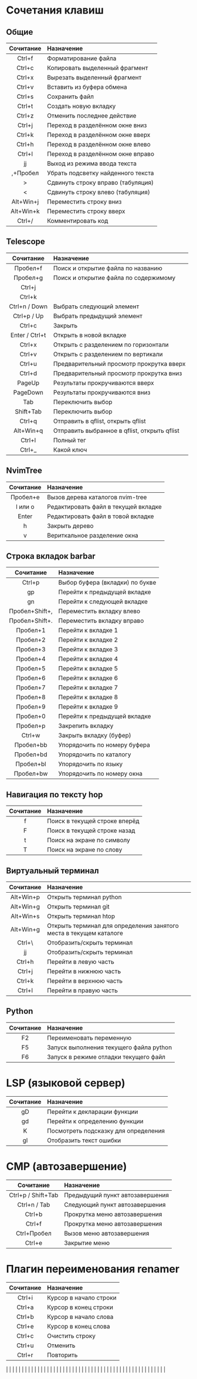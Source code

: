 # Сочетания клавиш

## Общие
| Сочитание | Назначение |
| :---:     |     :---   | 
| Ctrl+f | Форматирование файла |
| Ctrl+c | Копировать выделенный фрагмент |
| Ctrl+x | Вырезать выделенный фрагмент |
| Ctrl+v | Вставить из буфера обмена |
| Ctrl+s | Сохранить файл |
| Ctrl+t | Создать новую вкладку |
| Ctrl+z | Отменить последнее действие |
| Ctrl+j | Переход в разделённом окне вниз |
| Ctrl+k | Переход в разделённом окне вверх |
| Ctrl+h | Переход в разделённом окне влево |
| Ctrl+l | Переход в разделённом окне вправо |
| jj | Выход из режима ввода текста |
| ,+Пробел | Убрать подсветку найденного текста |
| > | Сдвинуть строку вправо (табуляция) |
| < | Сдвинуть строку влево (табуляция) |
| Alt+Win+j | Переместить строку вниз |
| Alt+Win+k | Переместить строку вверх |
| Ctrl+/ | Комментировать код |

## Telescope
| Сочитание | Назначение |
| :---:     |     :---   |
| Пробел+f | Поиск и открытие файла по названию |
| Пробел+g | Поиск и открытие файла по содержимому |
| Ctrl+j |  |
| Ctrl+k |  |
| Ctrl+n / Down | Выбрать следующий элемент |
| Ctrl+p / Up | Выбрать предыдущий элемент |
| Ctrl+c | Закрыть |
| Enter / Ctrl+t | Открыть в новой вкладке |
| Ctrl+x | Открыть с разделением по горизонтали |
| Ctrl+v | Открыть с разделением по вертикали |
| Ctrl+u | Предварительный просмотр прокрутка вверх |
| Ctrl+d | Предварительный просмотр прокрутка вниз |
| PageUp | Результаты прокручиваются вверх |
| PageDown | Результаты прокручиваются вниз |
| Tab | Переключить выбор |
| Shift+Tab | Переключить выбор |
| Ctrl+q | Отправить в qflist, открыть qflist |
| Alt+Win+q | Отправить выбранное в qflist, открыть qflist |
| Ctrl+l | Полный тег |
| Ctrl+_ | Какой ключ |

## NvimTree
| Сочитание | Назначение |
| :---:     |     :---   |
| Пробел+e | Вызов дерева каталогов nvim-tree |
| l или o | Редактировать файл в текущей вкладке |
| Enter | Редактировать файл в товой вкладке |
| h | Закрыть дерево |
| v | Вериткальное разделение окна |

## Строка вкладок barbar
| Сочитание | Назначение |
| :---:     |     :---   |
| Ctrl+p | Выбор буфера (вкладки) по букве |
| gp | Перейти к предыдущей вкладке |
| gn | Перейти к следующей вкладке |
| Пробел+Shift+, | Переместить вкладку влево |
| Пробел+Shift+. | Переместить вкладку вправо |
| Пробел+1 | Перейти к вкладке 1 |
| Пробел+2 | Перейти к вкладке 2 |
| Пробел+3 | Перейти к вкладке 3 |
| Пробел+4 | Перейти к вкладке 4 |
| Пробел+5 | Перейти к вкладке 5 |
| Пробел+6 | Перейти к вкладке 6 |
| Пробел+7 | Перейти к вкладке 7 |
| Пробел+8 | Перейти к вкладке 8 |
| Пробел+9 | Перейти к вкладке 9 |
| Пробел+0 | Перейти к предыдущей вкладке |
| Пробел+p | Закрепить вкладку |
| Ctrl+w | Закрыть вкладку (буфер) |
| Пробел+bb | Упорядочить по номеру буфера |
| Пробел+bd | Упорядочить по каталогу |
| Пробел+bl | Упорядочить по языку |
| Пробел+bw | Упорядочить по номеру окна |

## Навигация по тексту hop
| Сочитание | Назначение |
| :---:     |     :---   |
| f | Поиск в текущей строке вперёд |
| F | Поиск в текущей строке назад |
| t | Поиск на экране по символу |
| T | Поиск на экране по слову |

## Виртуальный терминал
| Сочитание | Назначение |
| :---:     |     :---   |
| Alt+Win+p | Открыть терминал python |
| Alt+Win+g | Открыть терминал git |
| Alt+Win+s | Открыть терминал htop |
| Alt+Win+g | Открыть терминал для определения занятого места в текущем каталоге |
| Ctrl+\ | Отобразить/скрыть терминал |
| jj | Отобразить/скрыть терминал |
| Ctrl+h | Перейти в левую часть |
| Ctrl+j | Перейти в нижнюю часть |
| Ctrl+k | Перейти в верхнюю часть |
| Ctrl+l | Перейти в правую часть |

## Python
| Сочитание | Назначение |
| :---:     |     :---   |
| F2 | Переименовать переменную |
| F5 | Запуск выполнения текущего файла python |
| F6 | Запуск в режиме отладки текущего файл |

# LSP (языковой сервер)
| Сочитание | Назначение |
| :---:     |     :---   |
| gD | Перейти к декларации функции |
| gd | Перейти к определению функции |
| K | Посмотреть подсказку для определения |
| gl | Отобразить текст ошибки |

# CMP (автозавершение)
| Сочитание | Назначение |
| :---:     |     :---   |
| Ctrl+p / Shift+Tab | Предыдущий пункт автозавершения |
| Ctrl+n / Tab | Следующий пункт автозавершения |
| Ctrl+b | Прокрутка меню автозавершения |
| Ctrl+f | Прокрутка меню автозавершения |
| Ctrl+Пробел | Вызов меню автозавершения |
| Ctrl+e | Закрытие меню |

# Плагин переименования renamer
| Сочитание | Назначение |
| :---:     |     :---   |
| Ctrl+i | Курсор в начало строки |
| Ctrl+a | Курсор в конец строки |
| Ctrl+b | Курсор в начало слова |
| Ctrl+e | Курсор в конец слова |
| Ctrl+c | Очистить строку |
| Ctrl+u | Отменить |
| Ctrl+r | Повторить |


|  |  |
|  |  |
|  |  |
|  |  |
|  |  |
|  |  |
|  |  |
|  |  |
|  |  |
|  |  |
|  |  |
|  |  |
|  |  |
|  |  |
|  |  |
|  |  |
|  |  |

